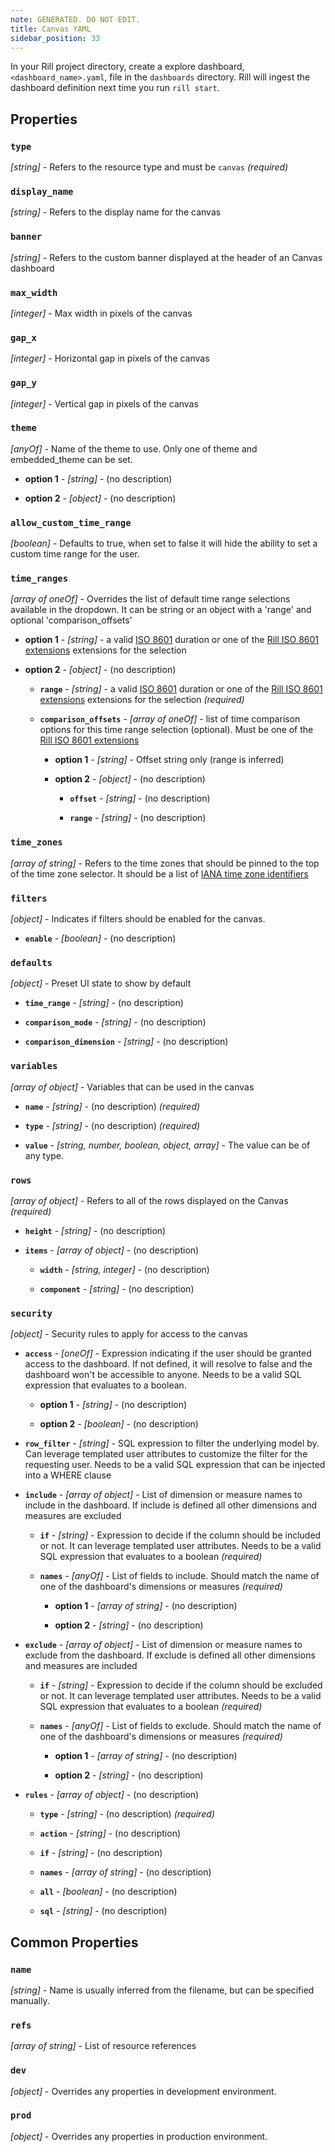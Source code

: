 ```yaml
---
note: GENERATED. DO NOT EDIT.
title: Canvas YAML
sidebar_position: 33
---
```


In your Rill project directory, create a explore dashboard, `<dashboard_name>.yaml`, file in the `dashboards` directory. Rill will ingest the dashboard definition next time you run `rill start`.

## Properties

### `type`

_[string]_ - Refers to the resource type and must be `canvas` _(required)_

### `display_name`

_[string]_ - Refers to the display name for the canvas 

### `banner`

_[string]_ - Refers to the custom banner displayed at the header of an Canvas dashboard 

### `max_width`

_[integer]_ - Max width in pixels of the canvas 

### `gap_x`

_[integer]_ - Horizontal gap in pixels of the canvas 

### `gap_y`

_[integer]_ - Vertical gap in pixels of the canvas 

### `theme`

_[anyOf]_ - Name of the theme to use. Only one of theme and embedded_theme can be set. 

  - **option 1** - _[string]_ - (no description)

  - **option 2** - _[object]_ - (no description)

### `allow_custom_time_range`

_[boolean]_ - Defaults to true, when set to false it will hide the ability to set a custom time range for the user.  

### `time_ranges`

_[array of oneOf]_ - Overrides the list of default time range selections available in the dropdown. It can be string or an object with a 'range' and optional 'comparison_offsets' 

  - **option 1** - _[string]_ - a valid [ISO 8601](https://en.wikipedia.org/wiki/ISO_8601#Durations) duration or one of the [Rill ISO 8601 extensions](https://docs.rilldata.com/reference/rill-iso-extensions#extensions) extensions for the selection

  - **option 2** - _[object]_ - (no description)

    - **`range`** - _[string]_ - a valid [ISO 8601](https://en.wikipedia.org/wiki/ISO_8601#Durations) duration or one of the [Rill ISO 8601 extensions](https://docs.rilldata.com/reference/rill-iso-extensions#extensions) extensions for the selection _(required)_

    - **`comparison_offsets`** - _[array of oneOf]_ - list of time comparison options for this time range selection (optional). Must be one of the [Rill ISO 8601 extensions](https://docs.rilldata.com/reference/rill-iso-extensions#extensions) 

      - **option 1** - _[string]_ - Offset string only (range is inferred)

      - **option 2** - _[object]_ - (no description)

        - **`offset`** - _[string]_ - (no description) 

        - **`range`** - _[string]_ - (no description) 

### `time_zones`

_[array of string]_ - Refers to the time zones that should be pinned to the top of the time zone selector. It should be a list of [IANA time zone identifiers](https://en.wikipedia.org/wiki/List_of_tz_database_time_zones) 

### `filters`

_[object]_ - Indicates if filters should be enabled for the canvas. 

  - **`enable`** - _[boolean]_ - (no description) 

### `defaults`

_[object]_ - Preset UI state to show by default 

  - **`time_range`** - _[string]_ - (no description) 

  - **`comparison_mode`** - _[string]_ - (no description) 

  - **`comparison_dimension`** - _[string]_ - (no description) 

### `variables`

_[array of object]_ - Variables that can be used in the canvas 

  - **`name`** - _[string]_ - (no description) _(required)_

  - **`type`** - _[string]_ - (no description) _(required)_

  - **`value`** - _[string, number, boolean, object, array]_ - The value can be of any type. 

### `rows`

_[array of object]_ - Refers to all of the rows displayed on the Canvas _(required)_

  - **`height`** - _[string]_ - (no description) 

  - **`items`** - _[array of object]_ - (no description) 

    - **`width`** - _[string, integer]_ - (no description) 

    - **`component`** - _[string]_ - (no description) 

### `security`

_[object]_ - Security rules to apply for access to the canvas 

  - **`access`** - _[oneOf]_ - Expression indicating if the user should be granted access to the dashboard. If not defined, it will resolve to false and the dashboard won't be accessible to anyone. Needs to be a valid SQL expression that evaluates to a boolean. 

    - **option 1** - _[string]_ - (no description)

    - **option 2** - _[boolean]_ - (no description)

  - **`row_filter`** - _[string]_ - SQL expression to filter the underlying model by. Can leverage templated user attributes to customize the filter for the requesting user. Needs to be a valid SQL expression that can be injected into a WHERE clause 

  - **`include`** - _[array of object]_ - List of dimension or measure names to include in the dashboard. If include is defined all other dimensions and measures are excluded 

    - **`if`** - _[string]_ - Expression to decide if the column should be included or not. It can leverage templated user attributes. Needs to be a valid SQL expression that evaluates to a boolean _(required)_

    - **`names`** - _[anyOf]_ - List of fields to include. Should match the name of one of the dashboard's dimensions or measures _(required)_

      - **option 1** - _[array of string]_ - (no description)

      - **option 2** - _[string]_ - (no description)

  - **`exclude`** - _[array of object]_ - List of dimension or measure names to exclude from the dashboard. If exclude is defined all other dimensions and measures are included 

    - **`if`** - _[string]_ - Expression to decide if the column should be excluded or not. It can leverage templated user attributes. Needs to be a valid SQL expression that evaluates to a boolean _(required)_

    - **`names`** - _[anyOf]_ - List of fields to exclude. Should match the name of one of the dashboard's dimensions or measures _(required)_

      - **option 1** - _[array of string]_ - (no description)

      - **option 2** - _[string]_ - (no description)

  - **`rules`** - _[array of object]_ - (no description) 

    - **`type`** - _[string]_ - (no description) _(required)_

    - **`action`** - _[string]_ - (no description) 

    - **`if`** - _[string]_ - (no description) 

    - **`names`** - _[array of string]_ - (no description) 

    - **`all`** - _[boolean]_ - (no description) 

    - **`sql`** - _[string]_ - (no description) 

## Common Properties

### `name`

_[string]_ - Name is usually inferred from the filename, but can be specified manually. 

### `refs`

_[array of string]_ - List of resource references 

### `dev`

_[object]_ - Overrides any properties in development environment. 

### `prod`

_[object]_ - Overrides any properties in production environment. 